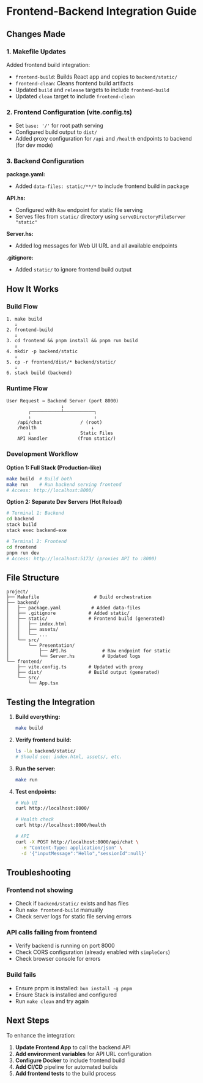 # Frontend-Backend Integration Guide

## Changes Made

### 1. Makefile Updates

Added frontend build integration:
- `frontend-build`: Builds React app and copies to `backend/static/`
- `frontend-clean`: Cleans frontend build artifacts
- Updated `build` and `release` targets to include `frontend-build`
- Updated `clean` target to include `frontend-clean`

### 2. Frontend Configuration (vite.config.ts)

- Set `base: '/'` for root path serving
- Configured build output to `dist/`
- Added proxy configuration for `/api` and `/health` endpoints to backend (for dev mode)

### 3. Backend Configuration

**package.yaml:**
- Added `data-files: static/**/*` to include frontend build in package

**API.hs:**
- Configured with `Raw` endpoint for static file serving
- Serves files from `static/` directory using `serveDirectoryFileServer "static"`

**Server.hs:**
- Added log messages for Web UI URL and all available endpoints

**.gitignore:**
- Added `static/` to ignore frontend build output

## How It Works

### Build Flow

```
1. make build
   ↓
2. frontend-build
   ↓
3. cd frontend && pnpm install && pnpm run build
   ↓
4. mkdir -p backend/static
   ↓
5. cp -r frontend/dist/* backend/static/
   ↓
6. stack build (backend)
```

### Runtime Flow

```
User Request → Backend Server (port 8000)
                    ↓
        ┌───────────┴───────────┐
        ↓                       ↓
    /api/chat              / (root)
    /health                    ↓
        ↓                  Static Files
    API Handler           (from static/)
```

### Development Workflow

**Option 1: Full Stack (Production-like)**
```bash
make build  # Build both
make run    # Run backend serving frontend
# Access: http://localhost:8000/
```

**Option 2: Separate Dev Servers (Hot Reload)**
```bash
# Terminal 1: Backend
cd backend
stack build
stack exec backend-exe

# Terminal 2: Frontend
cd frontend
pnpm run dev
# Access: http://localhost:5173/ (proxies API to :8000)
```

## File Structure

```
project/
├── Makefile                    # Build orchestration
├── backend/
│   ├── package.yaml           # Added data-files
│   ├── .gitignore            # Added static/
│   ├── static/               # Frontend build (generated)
│   │   ├── index.html
│   │   ├── assets/
│   │   └── ...
│   └── src/
│       └── Presentation/
│           ├── API.hs             # Raw endpoint for static
│           └── Server.hs          # Updated logs
└── frontend/
    ├── vite.config.ts        # Updated with proxy
    ├── dist/                 # Build output (generated)
    └── src/
        └── App.tsx
```

## Testing the Integration

1. **Build everything:**
   ```bash
   make build
   ```

2. **Verify frontend build:**
   ```bash
   ls -la backend/static/
   # Should see: index.html, assets/, etc.
   ```

3. **Run the server:**
   ```bash
   make run
   ```

4. **Test endpoints:**
   ```bash
   # Web UI
   curl http://localhost:8000/
   
   # Health check
   curl http://localhost:8000/health
   
   # API
   curl -X POST http://localhost:8000/api/chat \
     -H "Content-Type: application/json" \
     -d '{"inputMessage":"Hello","sessionId":null}'
   ```

## Troubleshooting

### Frontend not showing
- Check if `backend/static/` exists and has files
- Run `make frontend-build` manually
- Check server logs for static file serving errors

### API calls failing from frontend
- Verify backend is running on port 8000
- Check CORS configuration (already enabled with `simpleCors`)
- Check browser console for errors

### Build fails
- Ensure pnpm is installed: `bun install -g pnpm`
- Ensure Stack is installed and configured
- Run `make clean` and try again

## Next Steps

To enhance the integration:

1. **Update Frontend App** to call the backend API
2. **Add environment variables** for API URL configuration
3. **Configure Docker** to include frontend build
4. **Add CI/CD** pipeline for automated builds
5. **Add frontend tests** to the build process
